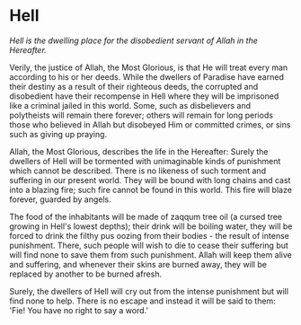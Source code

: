 Hell
====

*Hell is the dwelling place for the disobedient servant of Allah in the
Hereafter.*

Verily, the justice of Allah, the Most Glorious, is that He will treat
every man according to his or her deeds. While the dwellers of Paradise
have earned their destiny as a result of their righteous deeds, the
corrupted and disobedient have their recompense in Hell where they will
be imprisoned like a criminal jailed in this world. Some, such as
disbelievers and polytheists will remain there forever; others will
remain for long periods those who believed in Allah but disobeyed Him or
committed crimes, or sins such as giving up praying.

Allah, the Most Glorious, describes the life in the Hereafter: Surely
the dwellers of Hell will be tormented with unimaginable kinds of
punishment which cannot be described. There is no likeness of such
torment and suffering in our present world. They will be bound with long
chains and cast into a blazing fire; such fire cannot be found in this
world. This fire will blaze forever, guarded by angels.

The food of the inhabitants will be made of zaqqum tree oil (a cursed
tree growing in Hell's lowest depths); their drink will be boiling
water, they will be forced to drink the filthy pus oozing from their
bodies - the result of intense punishment. There, such people will wish
to die to cease their suffering but will find none to save them from
such punishment. Allah will keep them alive and suffering, and whenever
their skins are burned away, they will be replaced by another to be
burned afresh.

Surely, the dwellers of Hell will cry out from the intense punishment
but will find none to help. There is no escape and instead it will be
said to them: 'Fie! You have no right to say a word.'


